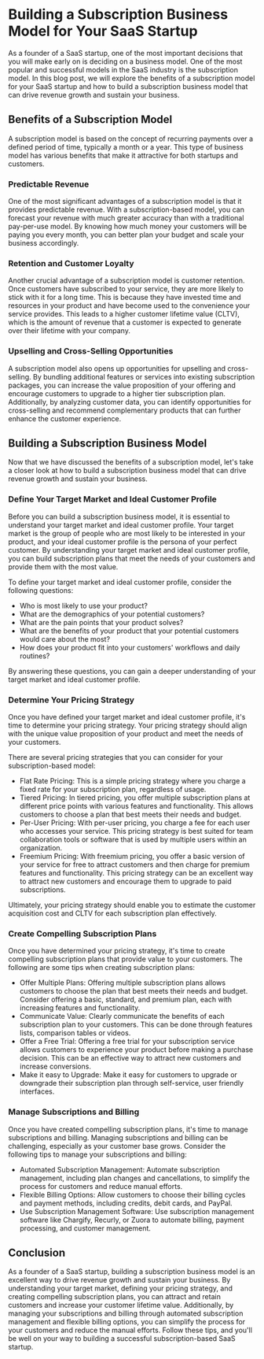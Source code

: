 # Building a Subscription Business Model for Your SaaS Startup

As a founder of a SaaS startup, one of the most important decisions that you will make early on is deciding on a business model. One of the most popular and successful models in the SaaS industry is the subscription model. In this blog post, we will explore the benefits of a subscription model for your SaaS startup and how to build a subscription business model that can drive revenue growth and sustain your business.

## Benefits of a Subscription Model

A subscription model is based on the concept of recurring payments over a defined period of time, typically a month or a year. This type of business model has various benefits that make it attractive for both startups and customers.

### Predictable Revenue

One of the most significant advantages of a subscription model is that it provides predictable revenue. With a subscription-based model, you can forecast your revenue with much greater accuracy than with a traditional pay-per-use model. By knowing how much money your customers will be paying you every month, you can better plan your budget and scale your business accordingly.

### Retention and Customer Loyalty

Another crucial advantage of a subscription model is customer retention. Once customers have subscribed to your service, they are more likely to stick with it for a long time. This is because they have invested time and resources in your product and have become used to the convenience your service provides. This leads to a higher customer lifetime value (CLTV), which is the amount of revenue that a customer is expected to generate over their lifetime with your company.

### Upselling and Cross-Selling Opportunities

A subscription model also opens up opportunities for upselling and cross-selling. By bundling additional features or services into existing subscription packages, you can increase the value proposition of your offering and encourage customers to upgrade to a higher tier subscription plan. Additionally, by analyzing customer data, you can identify opportunities for cross-selling and recommend complementary products that can further enhance the customer experience.

## Building a Subscription Business Model

Now that we have discussed the benefits of a subscription model, let's take a closer look at how to build a subscription business model that can drive revenue growth and sustain your business.

### Define Your Target Market and Ideal Customer Profile

Before you can build a subscription business model, it is essential to understand your target market and ideal customer profile. Your target market is the group of people who are most likely to be interested in your product, and your ideal customer profile is the persona of your perfect customer. By understanding your target market and ideal customer profile, you can build subscription plans that meet the needs of your customers and provide them with the most value.

To define your target market and ideal customer profile, consider the following questions:

- Who is most likely to use your product?
- What are the demographics of your potential customers?
- What are the pain points that your product solves?
- What are the benefits of your product that your potential customers would care about the most?
- How does your product fit into your customers' workflows and daily routines?

By answering these questions, you can gain a deeper understanding of your target market and ideal customer profile.

### Determine Your Pricing Strategy

Once you have defined your target market and ideal customer profile, it's time to determine your pricing strategy. Your pricing strategy should align with the unique value proposition of your product and meet the needs of your customers.

There are several pricing strategies that you can consider for your subscription-based model:

- Flat Rate Pricing: This is a simple pricing strategy where you charge a fixed rate for your subscription plan, regardless of usage.
- Tiered Pricing: In tiered pricing, you offer multiple subscription plans at different price points with various features and functionality. This allows customers to choose a plan that best meets their needs and budget.
- Per-User Pricing: With per-user pricing, you charge a fee for each user who accesses your service. This pricing strategy is best suited for team collaboration tools or software that is used by multiple users within an organization.
- Freemium Pricing: With freemium pricing, you offer a basic version of your service for free to attract customers and then charge for premium features and functionality. This pricing strategy can be an excellent way to attract new customers and encourage them to upgrade to paid subscriptions.

Ultimately, your pricing strategy should enable you to estimate the customer acquisition cost and CLTV for each subscription plan effectively.

### Create Compelling Subscription Plans

Once you have determined your pricing strategy, it's time to create compelling subscription plans that provide value to your customers. The following are some tips when creating subscription plans:

- Offer Multiple Plans: Offering multiple subscription plans allows customers to choose the plan that best meets their needs and budget. Consider offering a basic, standard, and premium plan, each with increasing features and functionality.
- Communicate Value: Clearly communicate the benefits of each subscription plan to your customers. This can be done through features lists, comparison tables or videos.
- Offer a Free Trial: Offering a free trial for your subscription service allows customers to experience your product before making a purchase decision. This can be an effective way to attract new customers and increase conversions.
- Make it easy to Upgrade: Make it easy for customers to upgrade or downgrade their subscription plan through self-service, user friendly interfaces.

### Manage Subscriptions and Billing

Once you have created compelling subscription plans, it's time to manage subscriptions and billing. Managing subscriptions and billing can be challenging, especially as your customer base grows. Consider the following tips to manage your subscriptions and billing:

- Automated Subscription Management: Automate subscription management, including plan changes and cancellations, to simplify the process for customers and reduce manual efforts.
- Flexible Billing Options: Allow customers to choose their billing cycles and payment methods, including credits, debit cards, and PayPal.
- Use Subscription Management Software: Use subscription management software like Chargify, Recurly, or Zuora to automate billing, payment processing, and customer management.

## Conclusion

As a founder of a SaaS startup, building a subscription business model is an excellent way to drive revenue growth and sustain your business. By understanding your target market, defining your pricing strategy, and creating compelling subscription plans, you can attract and retain customers and increase your customer lifetime value. Additionally, by managing your subscriptions and billing through automated subscription management and flexible billing options, you can simplify the process for your customers and reduce the manual efforts. Follow these tips, and you'll be well on your way to building a successful subscription-based SaaS startup.